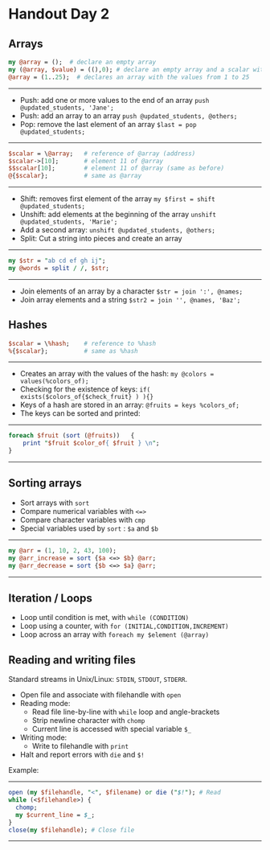 # Handout Day 2

## Arrays

```perl
my @array = ();  # declare an empty array
my (@array, $value) = ((),0); # declare an empty array and a scalar with value 0
@array = (1..25);  # declares an array with the values from 1 to 25
```

---

 * Push: add one or more values to the end of an array `push @updated_students, 'Jane';`
 * Push: add an array to an array `push @updated_students, @others;`
 * Pop: remove the last element of an array `$last = pop @updated_students;`

---

```perl
$scalar = \@array;   # reference of @array (address)
$scalar->[10];       # element 11 of @array
$$scalar[10];        # element 11 of @array (same as before)
@{$scalar};          # same as @array
```

---

 * Shift: removes first element of the array `my $first = shift @updated_students;`
 * Unshift: add elements at the beginning of the array `unshift @updated_students, 'Marie';`
 * Add a second array:  `unshift @updated_students, @others;`
 * Split: Cut a string into pieces and create an array

---

```perl
my $str = "ab cd ef gh ij";
my @words = split / /, $str;
```

---

 * Join elements of an array by a character `$str = join ':', @names;`
 * Join array elements and a string `$str2 = join '', @names, 'Baz';`

## Hashes

```perl
$scalar = \%hash;    # reference to %hash
%{$scalar};          # same as %hash
```

---

 * Creates an array with the values of the hash: `my @colors = values(%colors_of); `
 * Checking for the existence of keys:  `if( exists($colors_of{$check_fruit} ) ){}`
 * Keys of a hash are stored in an array: `@fruits = keys %colors_of;`
 * The keys can be sorted and printed:

---

```perl
foreach $fruit (sort (@fruits))   {
    print "$fruit $color_of{ $fruit } \n";
}
```

---

## Sorting arrays

 * Sort arrays with `sort`
 * Compare numerical variables with `<=>`
 * Compare character variables with `cmp`
 * Special variables used by `sort` : `$a` and `$b`

---

```perl
my @arr = (1, 10, 2, 43, 100);
my @arr_increase = sort {$a <=> $b} @arr;
my @arr_decrease = sort {$b <=> $a} @arr;
```

---

## Iteration / Loops

 * Loop until condition is met, with `while (CONDITION)`
 * Loop using a counter, with `for (INITIAL,CONDITION,INCREMENT)`
 * Loop across an array with `foreach my $element (@array)`

## Reading and writing files

Standard streams in Unix/Linux: `STDIN`, `STDOUT`, `STDERR`.

 * Open file and associate with filehandle with `open`
 * Reading mode:
    * Read file line-by-line with `while` loop and angle-brackets
    * Strip newline character with `chomp`
    * Current line is accessed with special variable `$_`
 * Writing mode:
    * Write to filehandle with `print`
 * Halt and report errors with `die` and `$!`

Example:

---

```perl
open (my $filehandle, "<", $filename) or die ("$!"); # Read
while (<$filehandle>) {
  chomp;
  my $current_line = $_;
}
close(my $filehandle); # Close file
```

---
